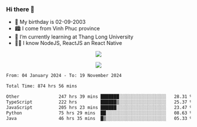 ### Hi there 👋
- 🎂 My birthday is 02-09-2003
- 🏙️ I come from Vinh Phuc province
- 🌱 I’m currently learning at Thang Long University
- 🧑‍💻 I know NodeJS, ReactJS an React Native
<p align="center"><img src="https://github-readme-stats.vercel.app/api?username=tmquang0209&show_icons=true&theme=gradient"></p>
<p align="center"><img src="https://github-readme-stats.vercel.app/api/top-langs/?username=tmquang0209&hide=scss,css&langs_count=10"></p>
<!--START_SECTION:waka-->

```txt
From: 04 January 2024 - To: 19 November 2024

Total Time: 874 hrs 56 mins

Other               247 hrs 39 mins ███████░░░░░░░░░░░░░░░░░░   28.31 %
TypeScript          222 hrs         ██████▒░░░░░░░░░░░░░░░░░░   25.37 %
JavaScript          205 hrs 23 mins ██████░░░░░░░░░░░░░░░░░░░   23.47 %
Python              75 hrs 29 mins  ██░░░░░░░░░░░░░░░░░░░░░░░   08.63 %
Java                46 hrs 35 mins  █▒░░░░░░░░░░░░░░░░░░░░░░░   05.33 %
```

<!--END_SECTION:waka-->
